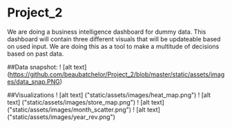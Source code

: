 # Project_2
We are doing a business intelligence dashboard for dummy data. This dashboard will contain
three different visuals that will be updateable based on used input. We are doing this as a tool to 
make a multitude of decisions based on past data.

##Data snapshot:
! [alt text] (https://github.com/beaubatchelor/Project_2/blob/master/static/assets/images/data_snap.PNG)
 
##Visualizations 
! [alt text] ("static/assets/images/heat_map.png")
! [alt text] ("static/assets/images/store_map.png")
! [alt text] ("static/assets/images/month_scatter.png")
! [alt text] ("static/assets/images/year_rev.png")